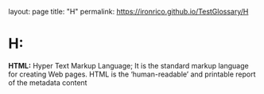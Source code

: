 layout: page
title: "H"
permalink: https://ironrico.github.io/TestGlossary/H

# **H:** 


**HTML:**
Hyper Text Markup Language; It is the standard markup language for creating Web pages. 
HTML is the ‘human-readable’ and printable report of the metadata content
